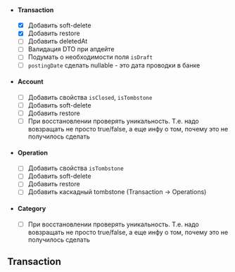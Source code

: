 - #### Transaction
    - [x] Добавить soft-delete
    - [x] Добавить restore
    - [ ] Добавить deletedAt
    - [ ] Валидация DTO при апдейте
    - [ ] Подумать о необходимости поля `isDraft`
    - [ ] `postingDate` сделать nullable - это дата проводки в банке
 
- #### Account
    - [ ] Добавить свойства `isClosed`, `isTombstone`
    - [ ] Добавить soft-delete
    - [ ] Добавить restore
    - [ ] При восстановлении проверять уникальность. Т.е. надо вовзращать не просто true/false, а еще инфу о том, почему это не получилось сделать

- #### Operation
    - [ ] Добавить свойства `isTombstone`
    - [ ] Добавить soft-delete
    - [ ] Добавить restore
    - [ ] Добавить каскадный tombstone (Transaction → Operations)

- #### Category
    - [ ] При восстановлении проверять уникальность. Т.е. надо вовзращать не просто true/false, а еще инфу о том, почему это не получилось сделать



## Transaction

